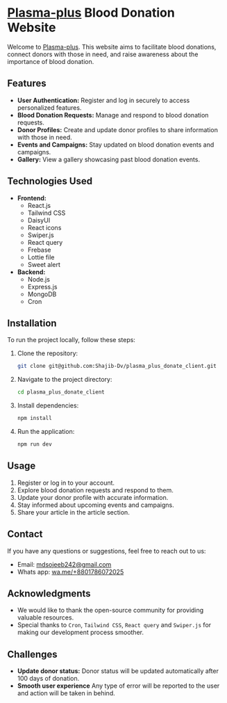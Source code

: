 <!-- @format -->

# [Plasma-plus](https://plasma-plus.netlify.app/) Blood Donation Website

Welcome to [Plasma-plus](https://plasma-plus.netlify.app/). This website aims to facilitate blood donations, connect donors with those in need, and raise awareness about the importance of blood donation.

## Features

- **User Authentication:** Register and log in securely to access personalized features.
- **Blood Donation Requests:** Manage and respond to blood donation requests.
- **Donor Profiles:** Create and update donor profiles to share information with those in need.
- **Events and Campaigns:** Stay updated on blood donation events and campaigns.
- **Gallery:** View a gallery showcasing past blood donation events.

## Technologies Used

- **Frontend:**
  - React.js
  - Tailwind CSS
  - DaisyUI
  - React icons
  - Swiper.js
  - React query
  - Frebase
  - Lottie file
  - Sweet alert
- **Backend:**
  - Node.js
  - Express.js
  - MongoDB
  - Cron

## Installation

To run the project locally, follow these steps:

1. Clone the repository:

   ```bash
   git clone git@github.com:Shajib-Dv/plasma_plus_donate_client.git
   ```

2. Navigate to the project directory:

   ```bash
   cd plasma_plus_donate_client
   ```

3. Install dependencies:

   ```bash
   npm install
   ```

4. Run the application:

   ```bash
   npm run dev
   ```

## Usage

1. Register or log in to your account.
2. Explore blood donation requests and respond to them.
3. Update your donor profile with accurate information.
4. Stay informed about upcoming events and campaigns.
5. Share your article in the article section.

## Contact

If you have any questions or suggestions, feel free to reach out to us:

- Email: mdsojeeb242@gmail.com
- Whats app: [wa.me/+8801786072025](https://wa.me/+8801786072025)

## Acknowledgments

- We would like to thank the open-source community for providing valuable resources.
- Special thanks to `Cron`, `Tailwind CSS`, `React query` and `Swiper.js` for making our development process smoother.

## Challenges

- **Update donor status:** Donor status will be updated automatically after 100 days of donation.
- **Smooth user experience** Any type of error will be reported to the user and action will be taken in behind.
